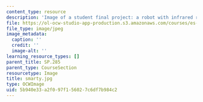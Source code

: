 ```yaml
---
content_type: resource
description: 'Image of a student final project: a robot with infrared remote control.'
file: https://ol-ocw-studio-app-production.s3.amazonaws.com/courses/es-293-lego-robotics-spring-2007/5b940e33a2f097f156027c6df7b984c2_smarty.jpg
file_type: image/jpeg
image_metadata:
  caption: ''
  credit: ''
  image-alt: ''
learning_resource_types: []
parent_title: SP.285
parent_type: CourseSection
resourcetype: Image
title: smarty.jpg
type: OCWImage
uid: 5b940e33-a2f0-97f1-5602-7c6df7b984c2
---
```

